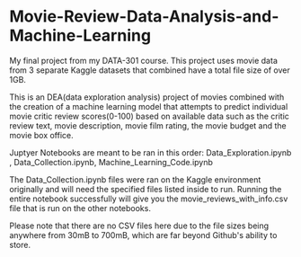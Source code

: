 # Movie-Review-Data-Analysis-and-Machine-Learning
My final project from my DATA-301 course. This project uses movie data from 3 separate Kaggle datasets that combined have a total file size of over 1GB.

This is an DEA(data exploration analysis) project of movies combined with the creation of a machine learning model that attempts to predict individual movie critic review scores(0-100) based on available data 
such as the critic review text, movie description, movie film rating, the movie budget and the movie box office.

Juptyer Notebooks are meant to be ran in this order: Data_Exploration.ipynb , Data_Collection.ipynb, Machine_Learning_Code.ipynb

The Data_Collection.ipynb files were ran on the Kaggle environment originally and will need the specified files listed inside to run. 
Running the entire notebook successfully will give you the movie_reviews_with_info.csv file that is run on the other notebooks.



Please note that there are no CSV files here due to the file sizes being anywhere from 30mB to 700mB, which are far beyond Github's ability to store.
